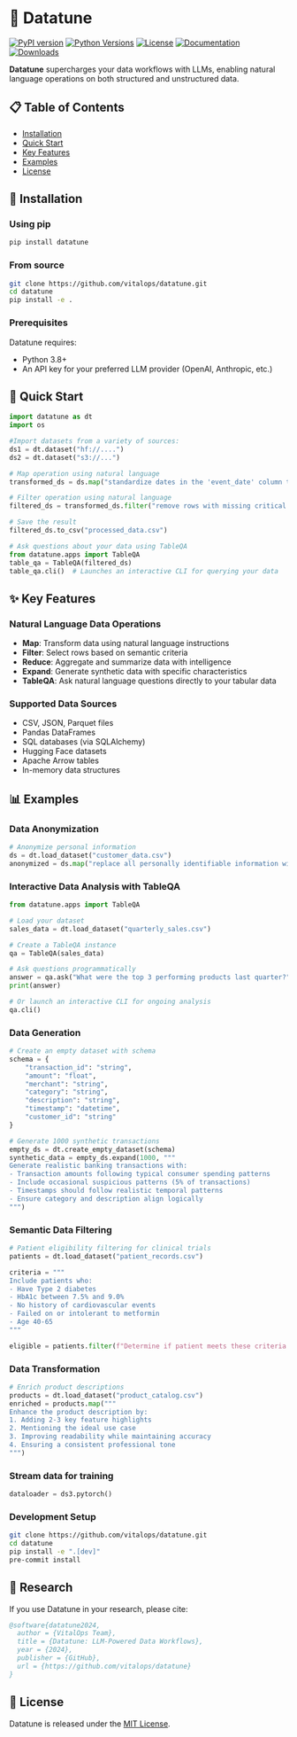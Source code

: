 # 🎵 Datatune

[![PyPI version](https://img.shields.io/pypi/v/datatune.svg)](https://pypi.org/project/datatune/)
[![Python Versions](https://img.shields.io/pypi/pyversions/datatune.svg)](https://pypi.org/project/datatune/)
[![License](https://img.shields.io/github/license/vitalops/datatune)](https://github.com/vitalops/datatune/blob/main/LICENSE)
[![Documentation](https://img.shields.io/badge/docs-latest-brightgreen.svg)](https://vitalops.github.io/datatune/)
[![Downloads](https://static.pepy.tech/badge/datatune)](https://pepy.tech/project/datatune)

**Datatune** supercharges your data workflows with LLMs, enabling natural language operations on both structured and unstructured data.


## 📋 Table of Contents

- [Installation](#-installation)
- [Quick Start](#-quick-start)
- [Key Features](#-key-features)
- [Examples](#-examples)
- [License](#-license)

## 🚀 Installation

### Using pip

```bash
pip install datatune
```

### From source

```bash
git clone https://github.com/vitalops/datatune.git
cd datatune
pip install -e .
```

### Prerequisites

Datatune requires:
- Python 3.8+
- An API key for your preferred LLM provider (OpenAI, Anthropic, etc.)

## 🏁 Quick Start


```python
import datatune as dt
import os

#Import datasets from a variety of sources:
ds1 = dt.dataset("hf://....")
ds2 = dt.dataset("s3://...")

# Map operation using natural language
transformed_ds = ds.map("standardize dates in the 'event_date' column to YYYY-MM-DD format")

# Filter operation using natural language
filtered_ds = transformed_ds.filter("remove rows with missing critical information")

# Save the result
filtered_ds.to_csv("processed_data.csv")

# Ask questions about your data using TableQA
from datatune.apps import TableQA
table_qa = TableQA(filtered_ds)
table_qa.cli()  # Launches an interactive CLI for querying your data
```

## ✨ Key Features

### Natural Language Data Operations

- **Map**: Transform data using natural language instructions
- **Filter**: Select rows based on semantic criteria
- **Reduce**: Aggregate and summarize data with intelligence
- **Expand**: Generate synthetic data with specific characteristics
- **TableQA**: Ask natural language questions directly to your tabular data

### Supported Data Sources

- CSV, JSON, Parquet files
- Pandas DataFrames
- SQL databases (via SQLAlchemy)
- Hugging Face datasets
- Apache Arrow tables
- In-memory data structures

## 📊 Examples

### Data Anonymization

```python
# Anonymize personal information
ds = dt.load_dataset("customer_data.csv")
anonymized = ds.map("replace all personally identifiable information with XXX")
```

### Interactive Data Analysis with TableQA

```python
from datatune.apps import TableQA

# Load your dataset
sales_data = dt.load_dataset("quarterly_sales.csv")

# Create a TableQA instance
qa = TableQA(sales_data)

# Ask questions programmatically
answer = qa.ask("What were the top 3 performing products last quarter?")
print(answer)

# Or launch an interactive CLI for ongoing analysis
qa.cli()
```

### Data Generation

```python
# Create an empty dataset with schema
schema = {
    "transaction_id": "string",
    "amount": "float",
    "merchant": "string", 
    "category": "string",
    "description": "string",
    "timestamp": "datetime",
    "customer_id": "string"
}

# Generate 1000 synthetic transactions
empty_ds = dt.create_empty_dataset(schema)
synthetic_data = empty_ds.expand(1000, """
Generate realistic banking transactions with:
- Transaction amounts following typical consumer spending patterns
- Include occasional suspicious patterns (5% of transactions)
- Timestamps should follow realistic temporal patterns
- Ensure category and description align logically
""")
```

### Semantic Data Filtering

```python
# Patient eligibility filtering for clinical trials
patients = dt.load_dataset("patient_records.csv")

criteria = """
Include patients who:
- Have Type 2 diabetes
- HbA1c between 7.5% and 9.0%
- No history of cardiovascular events
- Failed on or intolerant to metformin
- Age 40-65
"""

eligible = patients.filter(f"Determine if patient meets these criteria: {criteria}")
```

### Data Transformation

```python
# Enrich product descriptions
products = dt.load_dataset("product_catalog.csv")
enriched = products.map("""
Enhance the product description by:
1. Adding 2-3 key feature highlights
2. Mentioning the ideal use case
3. Improving readability while maintaining accuracy
4. Ensuring a consistent professional tone
""")
```

### Stream data for training

```python
dataloader = ds3.pytorch()
```

### Development Setup

```bash
git clone https://github.com/vitalops/datatune.git
cd datatune
pip install -e ".[dev]"
pre-commit install
```

## 🔬 Research

If you use Datatune in your research, please cite:

```bibtex
@software{datatune2024,
  author = {VitalOps Team},
  title = {Datatune: LLM-Powered Data Workflows},
  year = {2024},
  publisher = {GitHub},
  url = {https://github.com/vitalops/datatune}
}
```

## 📜 License

Datatune is released under the [MIT License](https://github.com/vitalops/datatune/blob/main/LICENSE).
